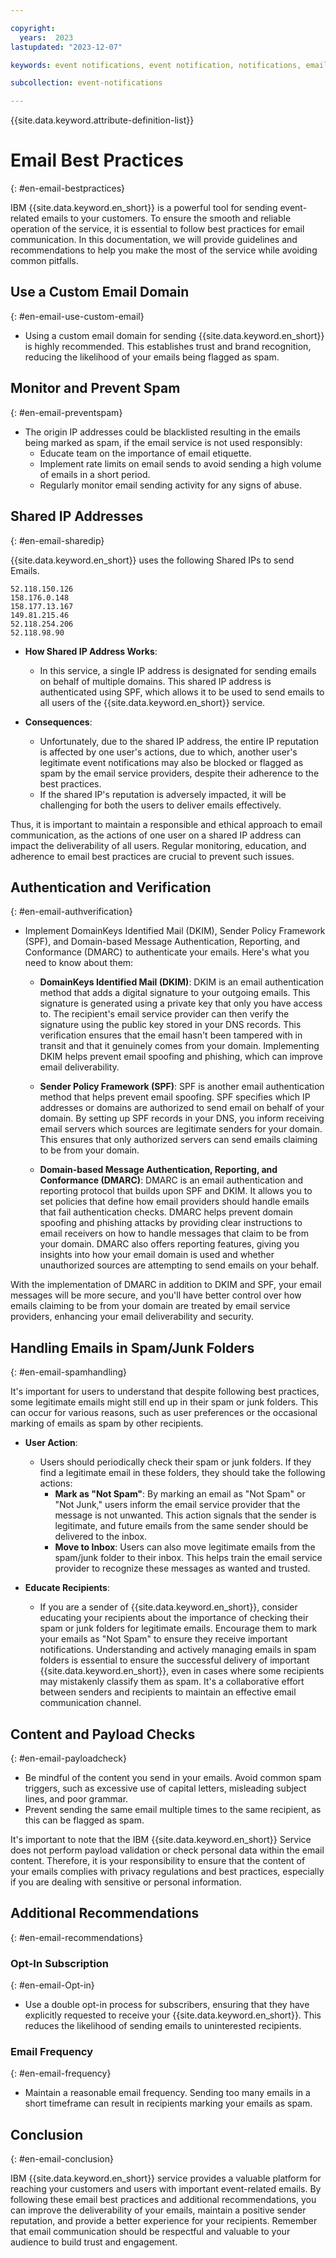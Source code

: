 ```yaml
---

copyright:
  years:  2023
lastupdated: "2023-12-07"

keywords: event notifications, event notification, notifications, email, custom domain, best practices

subcollection: event-notifications

---
```


{{site.data.keyword.attribute-definition-list}}

# Email Best Practices
{: #en-email-bestpractices}

IBM {{site.data.keyword.en_short}} is a powerful tool for sending event-related emails to your customers. To ensure the smooth and reliable operation of the service, it is essential to follow best practices for email communication. In this documentation, we will provide guidelines and recommendations to help you make the most of the service while avoiding common pitfalls.

## Use a Custom Email Domain
{: #en-email-use-custom-email}

- Using a custom email domain for sending {{site.data.keyword.en_short}} is highly recommended. This establishes trust and brand recognition, reducing the likelihood of your emails being flagged as spam.

## Monitor and Prevent Spam
{: #en-email-preventspam}

- The origin IP addresses could be blacklisted resulting in the emails being marked as spam, if the email service is not used responsibly:
  - Educate team on the importance of email etiquette.
  - Implement rate limits on email sends to avoid sending a high volume of emails in a short period.
  - Regularly monitor email sending activity for any signs of abuse.
  
## Shared IP Addresses
{: #en-email-sharedip}

{{site.data.keyword.en_short}} uses the following  Shared IPs to send Emails.
```
52.118.150.126
158.176.0.148
158.177.13.167
149.81.215.46
52.118.254.206
52.118.98.90
```
- **How Shared IP Address Works**:
    - In this service, a single IP address is designated for sending emails on behalf of multiple domains. This shared IP address is authenticated using SPF, which allows it to be used to send emails to all users of the {{site.data.keyword.en_short}} service.
    
 - **Consequences**:
    - Unfortunately, due to the shared IP address, the entire IP reputation is affected by one user's actions, due to which, another user's legitimate event notifications may also be blocked or flagged as spam by the email service providers, despite their adherence to the best practices.
    - If the shared IP's reputation is adversely impacted, it will be challenging for both the users to deliver emails effectively.

Thus, it is important to maintain a responsible and ethical approach to email communication, as the actions of one user on a shared IP address can impact the deliverability of all users. Regular monitoring, education, and adherence to email best practices are crucial to prevent such issues.

## Authentication and Verification
{: #en-email-authverification}

- Implement DomainKeys Identified Mail (DKIM), Sender Policy Framework (SPF), and Domain-based Message Authentication, Reporting, and Conformance (DMARC) to authenticate your emails. Here's what you need to know about them:
  
  - **DomainKeys Identified Mail (DKIM)**: DKIM is an email authentication method that adds a digital signature to your outgoing emails. This signature is generated using a private key that only you have access to. The recipient's email service provider can then verify the signature using the public key stored in your DNS records. This verification ensures that the email hasn't been tampered with in transit and that it genuinely comes from your domain. Implementing DKIM helps prevent email spoofing and phishing, which can improve email deliverability.

  - **Sender Policy Framework (SPF)**: SPF is another email authentication method that helps prevent email spoofing. SPF specifies which IP addresses or domains are authorized to send email on behalf of your domain. By setting up SPF records in your DNS, you inform receiving email servers which sources are legitimate senders for your domain. This ensures that only authorized servers can send emails claiming to be from your domain.
  
  - **Domain-based Message Authentication, Reporting, and Conformance (DMARC)**: DMARC is an email authentication and reporting protocol that builds upon SPF and DKIM. It allows you to set policies that define how email providers should handle emails that fail authentication checks. DMARC helps prevent domain spoofing and phishing attacks by providing clear instructions to email receivers on how to handle messages that claim to be from your domain. DMARC also offers reporting features, giving you insights into how your email domain is used and whether unauthorized sources are attempting to send emails on your behalf.
  
With the implementation of DMARC in addition to DKIM and SPF, your email messages will be more secure, and you'll have better control over how emails claiming to be from your domain are treated by email service providers, enhancing your email deliverability and security.

## Handling Emails in Spam/Junk Folders
{: #en-email-spamhandling}
 
It's important for users to understand that despite following best practices, some legitimate emails might still end up in their spam or junk folders. This can occur for various reasons, such as user preferences or the occasional marking of emails as spam by other recipients.

  - **User Action**:
    - Users should periodically check their spam or junk folders. If they find a legitimate email in these folders, they should take the following actions:
      - **Mark as "Not Spam"**: By marking an email as "Not Spam" or "Not Junk," users inform the email service provider that the message is not unwanted. This action signals that the sender is legitimate, and future emails from the same sender should be delivered to the inbox.
      - **Move to Inbox**: Users can also move legitimate emails from the spam/junk folder to their inbox. This helps train the email service provider to recognize these messages as wanted and trusted.

  - **Educate Recipients**:
    - If you are a sender of {{site.data.keyword.en_short}}, consider educating your recipients about the importance of checking their spam or junk folders for legitimate emails. Encourage them to mark your emails as "Not Spam" to ensure they receive important notifications.
Understanding and actively managing emails in spam folders is essential to ensure the successful delivery of important {{site.data.keyword.en_short}}, even in cases where some recipients may mistakenly classify them as spam. It's a collaborative effort between senders and recipients to maintain an effective email communication channel.

## Content and Payload Checks
{: #en-email-payloadcheck}

- Be mindful of the content you send in your emails. Avoid common spam triggers, such as excessive use of capital letters, misleading subject lines, and poor grammar.
- Prevent sending the same email multiple times to the same recipient, as this can be flagged as spam.

It's important to note that the IBM {{site.data.keyword.en_short}} Service does not perform payload validation or check personal data within the email content. Therefore, it is your responsibility to ensure that the content of your emails complies with privacy regulations and best practices, especially if you are dealing with sensitive or personal information.

## Additional Recommendations
{: #en-email-recommendations}

### Opt-In Subscription
{: #en-email-Opt-in}

- Use a double opt-in process for subscribers, ensuring that they have explicitly requested to receive your {{site.data.keyword.en_short}}. This reduces the likelihood of sending emails to uninterested recipients.

### Email Frequency
{: #en-email-frequency}

- Maintain a reasonable email frequency. Sending too many emails in a short timeframe can result in recipients marking your emails as spam.

## Conclusion
{: #en-email-conclusion}

IBM {{site.data.keyword.en_short}} service provides a valuable platform for reaching your customers and users with important event-related emails. By following these email best practices and additional recommendations, you can improve the deliverability of your emails, maintain a positive sender reputation, and provide a better experience for your recipients. Remember that email communication should be respectful and valuable to your audience to build trust and engagement.
